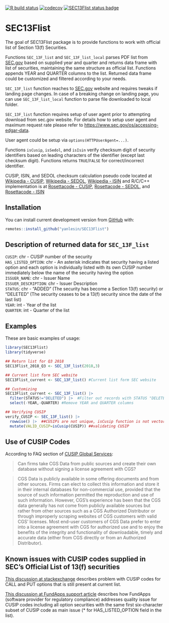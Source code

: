 
<!-- README.md is generated from README.Rmd. Please edit that file -->
<!-- badges: start -->

[![R build
status](https://github.com/yanlesin/SEC13Flist/workflows/R-CMD-check/badge.svg)](https://github.com/yanlesin/SEC13Flist/actions)
[![codecov](https://codecov.io/github/yanlesin/SEC13Flist/branch/master/graphs/badge.svg)](https://codecov.io/gh/yanlesin/SEC13Flist/branch/master)
[![SEC13Flist status
badge](https://yanlesin.r-universe.dev/badges/SEC13Flist)](https://yanlesin.r-universe.dev/SEC13Flist)
<!-- badges: end -->

# SEC13Flist

The goal of SEC13Flist package is to provide functions to work with
official list of Section 13(f) Securities.

Functions `SEC_13F_list` and `SEC_13F_list_local` parses PDF list from
[SEC.gov](https://www.sec.gov/divisions/investment/13flists.htm) based
on supplied year and quarter and returns data frame with list of
securities, maintaining the same structure as official list. Functions
appends YEAR and QUARTER columns to the list. Returned data frame could
be customized and filtered according to your needs.

`SEC_13F_list` function reaches to
[SEC.gov](https://www.sec.gov/divisions/investment/13flists.htm) website
and requires tweaks if landing page changes. In case of a breaking
change on landing page, you can use `SEC_13F_list_local` function to
parse file downloaded to local folder.

`SEC_13F_list` function requires setup of user agent prior to attempting
download from sec.gov website. For details how to setup user agent and
maximum request rate please refer to
<https://www.sec.gov/os/accessing-edgar-data>.

User agent could be setup via `options(HTTPUserAgent=...)`.

Functions `isCusip`, `isSedol`, and `isIsin` verify checksum digit of
security identifiers based on leading characters of the identifier
(except last checksum digit). Functions returns `TRUE`/`FALSE` for
correct/incorrect identifier.

CUSIP, ISIN, and SEDOL checksum calculation pseudo code located at
[Wikipedia - CUSIP](https://en.wikipedia.org/wiki/CUSIP), [Wikipedia -
SEDOL](https://en.wikipedia.org/wiki/SEDOL), [Wikipedia -
ISIN](https://en.wikipedia.org/wiki/International_Securities_Identification_Number)
and R/C/C++ implementation is at [Rosettacode -
CUSIP](https://rosettacode.org/wiki/CUSIP#C.2B.2B), [Rosettacode -
SEDOL](https://rosettacode.org/wiki/SEDOLs#R), and [Rosettacode -
ISIN](https://rosettacode.org/wiki/Validate_International_Securities_Identification_Number#C)

## Installation

You can install current development version from
[GitHub](https://github.com/yanlesin/SEC13Flist) with:

``` r
remotes::install_github("yanlesin/SEC13Flist")
```

## Description of returned data for `SEC_13F_list`

`CUSIP`: chr - CUSIP number of the security  
`HAS_LISTED_OPTION`: chr - An asterisk indicates that security having a
listed option and each option is individually listed with its own CUSIP
number immediately below the name of the security having the option  
`ISSUER_NAME`: chr - Issuer Name  
`ISSUER_DESCRIPTION`: chr - Issuer Description  
`STATUS`: chr - “ADDED” (The security has become a Section 13(f)
security) or “DELETED” (The security ceases to be a 13(f) security since
the date of the last list)  
`YEAR`: int - Year of the list  
`QUARTER`: int - Quarter of the list

## Examples

These are basic examples of usage:

``` r
library(SEC13Flist)
library(tidyverse)

## Return list for Q3 2018
SEC13Flist_2018_Q3 <- SEC_13F_list(2018,3)

## Current list form SEC website
SEC13Flist_current <- SEC_13F_list() #Current list form SEC website

## Customizing
SEC13Flist_current <- SEC_13F_list() |> 
  filter(STATUS!="DELETED") |>  #Filter out records with STATUS "DELETED"
  select(-YEAR,-QUARTER) #Remove YEAR and QUARTER columns

## Verifying CUSIP
verify_CUSIP <- SEC_13F_list() |> 
  rowwise() |>  ##CUSIPs are not unique, isCusip function is not vectorized and requires single nine character CUSIP as input
  mutate(VALID_CUSIP=isCusip(CUSIP)) ##validating CUSIP
```

## Use of CUSIP Codes

According to FAQ section of [CUSIP Global
Services](https://www.cusip.com/cusip/cgs-license-fees.htm):

> Can firms take CGS Data from public sources and create their own
> database without signing a license agreement with CGS?

> CGS Data is publicly available in some offering documents and from
> other sources. Firms can elect to collect this information and store
> it in their internal databases for non-commercial use, provided that
> the source of such information permitted the reproduction and use of
> such information. However, CGS’s experience has been that the CGS data
> generally has not come from publicly available sources but rather from
> other sources such as a CGS Authorized Distributor or through
> improperly scraping websites of CGS customers with valid CGS’
> licenses. Most end-user customers of CGS Data prefer to enter into a
> license agreement with CGS for authorized use and to enjoy the
> benefits of the integrity and functionality of downloadable, timely
> and accurate data (either from CGS directly or from an Authorized
> Distributor).

## Known issues with CUSIP codes supplied in SEC’s Official List of 13(f) securities

[This discussion at
stackexchange](https://quant.stackexchange.com/questions/16392/sec-13f-security-list-has-incorrect-cusip-numbers)
describes problem with CUSIP codes for CALL and PUT options that is
still present at current list.

[This discussion at FundApps support
article](https://fundapps.zendesk.com/hc/en-us/articles/204837769-13F-list-Option-CUSIP-matching)
describes how FundApps (software provider for regulatory compliance)
addresses quality issue for CUSIP codes including all option securities
with the same first six-character subset of CUSIP code as main issue (\*
for HAS_LISTED_OPTION field in the list).
